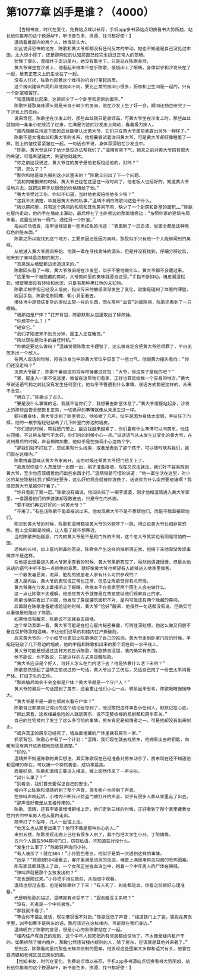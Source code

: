 # 第1077章 凶手是谁？（4000）
        【告知书友，时代在变化，免费站点难以长存，手机app多书源站点切换看书大势所趋，站长给你推荐的这个换源APP，听书音色多、换源、找书都好使！】
       温晴看着屋内的两个人，她很是头大。
       如此诡异恐怖的地方，陈歌和黄大爷却都没有任何反常的举动，她也不知道是自己没见过市面，太大惊小怪了，还是那两位的认知层面已经完全超过正常人的范畴。
       犹豫了很久，温晴终于走进屋内，她没有敢坐下，只是站在陈歌身后。
       黄大爷瘫坐在沙发上，他看起来根本不在乎陈歌，慢慢闭上了眼睛，身体似乎和沙发长在了一起，是真正意义上的生长在了一起。
       没有人打扰，陈歌也趁着这个难得的机会打量起四周。
       这个房间建筑布局和其他房间不同，要比正常的房间小很多，厨房和卫生间是一起的，只有一个卧室和客厅。
       “和温晴家比起来，这房间少了一个卧室和厨房的面积。”
       陈歌怀疑那臭味源头就是来自于缺少的房间，他在沙发上坐了好一会，期间还抽空研究了一下沙发上的血丝。
       说来奇怪，陈歌坐在沙发上时，那些血丝就只是装饰品，可黄大爷坐在沙发上时，那些血丝就如同一条条小蛇般活了过来，在满是污迹的沙发皮上爬动，看着极为瘆人。
       “屋内隐藏在污迹下面的血丝能够认出黄大爷，它们只在黄大爷面前表露出另外一种样子。”
       陈歌不是太懂血丝和黄大爷的关系，他想要尝试着询问黄大爷，可是黄大爷却好像睡着了一样，脸上的皱纹紧紧皱在一起，一句话也不说，身体深深陷在沙发当中。
       “陈歌，黄大爷这样子估计是没办法帮我们了。”温晴有些下气，她来之前对黄大爷抱有很大的希望，可惜希望越大，失望也就越大。
       “你之前给我说过，黄大爷住的房子是他老板租给他的，对吗？”
       “恩，怎么了？”
       “那你和他是谁先搬到这小区里来的？”陈歌又问出了下一个问题。
       “我和向暖搬来的时候，黄大爷已经在这里住一段时间了。他老板人也挺好的，知道黄大爷没地方去，就把这房子以很低的价格租给了他。”
       “黄大爷受过工伤，你知不知道，当时他老板赔给他多少钱？”
       “这我不太清楚，毕竟是黄大爷的私事。”温晴不明白陈歌问这些干什么。
       “所以房间里，只有这个房间的布局和其他房间不同，缺少了一个厨房和卧室的面积……”陈歌在屋内走动，他的手在墙皮上滑动，最后停在了主卧旁边的那面墙旁边：“按照你家的建筑布局来看，这里应该有一扇门，通往另一个卧室。”
       指尖扣动墙皮，指甲里残留着一些黑红色的污迹：“表面刷了一层白漆，里面全都是这种黑红色的脏东西。”
       陈歌之所以能找到这个地方，主要原因还是因为臭味，那股似乎只有他一个人能够闻到的臭味。
       从他进入黄大爷房间开始，他就一直在寻找臭味的源头，但是并没有找到，仔细分辨过后，他来到了臭味最浓郁的地方，
       “恶臭是从墙壁那边渗透进来的。”
       陈歌回头看了一眼，黄大爷依旧缩在沙发里，似乎不管他做什么，黄大爷都不会醒过来。
       “这里有一个被隐藏的房间，大爷房间里的臭味就源自这里。”手指不断扣动，墙皮潮湿松软，墙壁里面没有砖块和水泥，只是有那种黑红色的未知物。
       陈歌半根手指已经没入墙皮，指尖传来的触感渐渐发生了变化，就像是碰到了血管的薄壁。
       收回手指，陈歌使用阴瞳，朝小洞里看去。
       墙体当中是错综复杂的类似血管一样的东西，而在那些“血管”的缝隙间，陈歌还看到了一只眼睛。
       “墙那边是尸体？”打开背包，陈歌默默从包里取出了碎颅锤。
       “你想干什么？！”
       “砸穿它。”
       “我们才刚进来不到五分钟，屋主人还在睡觉。”
       “所以现在是动手的最佳时机。”
       “你确定要这么做吗？”温晴觉得陈歌太不理智了，这么做肯定会把黄大爷给得罪了，平白无故多出一个敌人。
       在两人说话的时候，陷在沙发当中的黄大爷似乎恢复了一些力气，他很费力扭头看向：“你们还没走吗？”
       见黄大爷醒了，陈歌不着痕迹的将碎颅锤塞进背包：“大爷，你这房子是租的吧？”
       “恩，屋主人一家不住这里，我留在这帮他们看家，正好也算是给我一个安身的地方。”黄大爷说话语气和之前比没有发生任何变化，他似乎不管遇到什么事情，说话方式都是这样的，从来不会变。
       “明白了。”陈歌点了点头。
       “要是没什么事情的话，我就不留你们了，我想要去卧室休息了。”黄大爷慢慢站起身，沙发上的那些血管全部恢复正常，一切诡异的事情就像从未发生过一样。
       颤抖着身体，黄大爷走到了卧室旁边，他咳嗽了几声，似乎是因为身体太虚弱，手扶住了门框，他的一根手指轻轻敲击了几下卧室门旁边的墙皮。
       “你们走的时候，帮我把门带上，最近我越来越累了，你们要有什么事情可以问房东，他住在顶楼。不过房东脾气不太好，你们问的时候小心一点。”说话语气从未发生过变化的黄大爷，在说到最后的时候，声音稍微加重，他似乎是在强调小心这两个字。
       “那我们就不打扰了，您如果有什么线索，或者是看到了那个孩子，可以随时联系我们，我们就在这楼内。”
       陈歌拽着温晴从黄大爷家离开，走的时候还帮黄大爷把门给关上了。
       “我发现你这个人真是想一出做一出，刚才准备砸墙，现在又说走就走，我们好不容易找到黄大爷，至少也应该缠着他问出些东西才行。”温晴很是可惜的说道：“他一直生活在这里，对小区的某些隐秘比我了解的还要多，这么好的机会就被你浪费了，话说你为什么突然要砸墙啊？我感觉黄大爷是被你吓着了。”
       “你只看到了第一层。”陈歌没有细说，他回头扫了一眼李婆婆，刚才他和温晴进入黄大爷家里，一直跟着他们的李婆婆却没敢进去，只是守在门外面。
       “要不我们再去好好问一问黄大爷？”
       “不用了。”有些话陈歌不能直接说出来，他发现黄大爷不是不想帮他们，而是不敢直接帮他们。
       刚见到黄大爷的时候，陈歌和温晴都被黄大爷的外貌吓了一跳，坦白说黄大爷长相非常恐怖，脸上全部都是咬痕，让人看了就不想靠近。
       当时陈歌开始疑惑，门内的黄大爷是不是和门外的不同，这个老大爷其实也有阴暗可怕的一面。
       恐怖的长相，加上屋内刺鼻的恶臭，陈歌会产生这样的推断很正常，但接下来他渐渐发现事情并不是这样。
       在他提出想要进入黄大爷家里查看的时候，黄大爷果断答应了，虽然他语速很慢，但是从他说话的语气中听不出一点拒绝的意思，就好像黄大爷也希望有人能够进入他家里做客。
       一个散发着恶臭，诡异、脏乱的独居老人家有什么可供参观的？
       进入屋内后，黄大爷的表现说正常也正常，但总让陈歌觉得有点奇怪。
       黄大爷瘫在沙发上直接闭上了眼睛，他根本不在意家里两个陌生人会去做什么。
       这一点让陈歌不太理解，他感觉黄大爷就像是在故意放纵他们观察自己的家。
       陈歌也确实看出了问题，他发现了房屋建筑面积不对，屋内可能还有两个隐藏的房间。
       后面就在陈歌准备砸墙验证的时候，黄大爷“恰好”醒来，他虽然一句话都没有说，但确实可以看做是他阻止了陈歌。
       如果他没有醒来，陈歌说不定就会去砸墙。
       这个举动表面一看，黄大爷可能是在担心屋内秘密暴露，可再往深处想，他这么做又何尝不是在保护陈歌和温晴，不让他们过早的和楼内住户撕破脸。
       后来黄大爷的一个小细节也更加让陈歌确定了自己的推测，黄大爷走到卧室门后的时候，手指轻轻敲了几下旁边的墙皮，他的手指和陈歌扣出来的那个洞在同一水平线上。
       黄大爷可能是想通过这种方式告诉陈歌，陈歌猜测没错，墙内确实有东西。
       他不能说，也不敢说，只能这样的方式来提醒陈歌。
       “黄大爷应该是个好人，可好人怎么在门内活下去？他是依靠什么活下来的？”
       陈歌忽然想起了温晴之前说过的一句话，黄大爷出了工伤后，又给自己找了一份去太平间看尸体、打扫卫生的工作。
       “那面墙后面会不会全都是尸体？黄大爷就是一个守尸人？”
       黄大爷的最后一句话提到了房东，还着重让他们小心一点，联系起来思考，陈歌眼睛慢慢睁大。
       “黄大爷是不是一直在帮房东看守尸体？”
       陈歌自己都被自己得出的这个结论给惊到了，他没敢把这件事告诉任何人，默默记在心底。
       “照此来看，这栋楼最危险的人就是房东，说不定整栋楼的悲剧都和房东有关。”
       自己的住宅楼内了发生了这么多可怕的事情，房东肯定是知情者之一，可是他却没有出来制止。
       “或许真正的房东已经死了，墙后面埋藏的尸体里就有房东一家。”
       抓紧背包，陈歌心中有了一个计划：“温晴，我们现在就去找房东，他拥有出去的钥匙，向暖有没有离开这栋楼他应该最清楚。”
       “好的。”
       温晴并不知道陈歌的真实想法，其实陈歌现在已经准备对房东动手了，房东现在还不知道他和温晴的存在，可以搞一个突然袭击，成功率最高。
       商量好后，陈歌和温晴正要进入楼道，楼上突然传来了一声尖叫。
       “出什么事了？”
       “别着急，我们首先要保证自己的安全。”
       楼内不止陈歌和温晴听到了那个声音，很多租户也听到了声音。
       在惨叫声响起后，小楼内不断传出防盗门被打开的声音，似乎有很多人都从家里走了出去。
       “那声音好像是从五楼传来的。”
       陈歌、温晴，还有李婆婆慢慢朝楼上走，他们走到三楼的时候，正好看到了那个家里藏着女性内衣的中年男人也从屋内走出。
       简单打了个招呼，几人一起往上走。
       “他怎么也从家里出来了？他可不像是那种热心的人。”
       来到五楼，陈歌发现走廊上已经有很多人到了，其中包括大学生小孙、丁阿姨等。
       五六个人围在504房间门口，窃窃私语，不知道在讨论什么。
       “发生什么事了？”陈歌轻声询问小孙。
       “有人被杀了！就在504！”小孙脸色苍白，他似乎是第一次遇到这样的事情。
       “凶杀？”陈歌朝504里看去，客厅里满是流淌的血迹，墙壁上满是用鲜血勾画的恐怖图案。
       所有家具都溅落上了血，一个女孩正坐在血泊当中，抱着一个中年男人的尸体在哭喊。
       “惨叫声就是那个女孩发出的？”
       “我也是刚过来。”小孙把手挡在脸前，从指缝中观看。
       温晴也想过去看，但是被陈歌拦了下来：“有人死了，到处都是血，你看之前做好心理准备。”
       光是听陈歌的描述，温晴就有点受不了：“跟向暖没关系吧？”
       “没有，死者是一个中年男性。”
       “那我就不看了。”
       “等会你不要乱说话，现在情况很不对劲。”陈歌压低了声音：“楼道铁门上了锁，钥匙在房东手里，凶手如果不是房东的话，那应该还在这栋楼内，可能就在我们身边。”
       温晴明白了陈歌的意思，很是小心的和陈歌站在了一起。
       “楼内住户有自己的规则，这个中年人的死把所有邻居都给惊动了，不太像是楼内租户干的。如果排除了楼内租户，那敢公然违背楼内规则的人，除了房东，应该就是其他外来者了。”
       想到这，陈歌看向屋内那些用鲜血绘制的图案，他发现这些图案大多都和诅咒有关，他曾在荔湾镇和老城区见过类似的画。
       【告知书友，时代在变化，免费站点难以长存，手机app多书源站点切换看书大势所趋，站长给你推荐的这个换源APP，听书音色多、换源、找书都好使！】